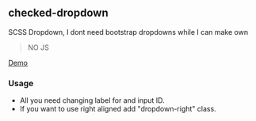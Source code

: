 ## checked-dropdown
SCSS Dropdown, I dont need bootstrap dropdowns while I can make own 
> NO JS 

[Demo](https://codepen.io/hkkcngz/full/PoGXYvG)



### Usage
- All you need changing label for and  input ID.
- If you want to use right aligned add "dropdown-right" class.
